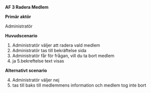**AF  3 Radera Medlem**

**Primär aktör** 

Administratör

**Huvudscenario** 

1. Administratör väljer att radera vald medlem 
2. Administratör tas till bekräftelse sida
3. Administratör får för frågan, vill du ta bort medlem
4. ja 
5.bekreftelse text visas 
  
**Alternativt scenario** 

4. Administratör väljer nej
5. tas till baks till medlemmens information och medlem tog inte bort 
